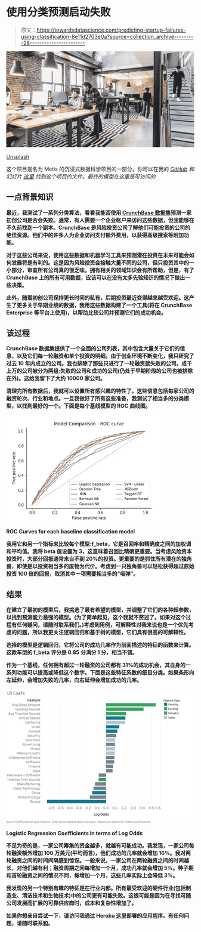 # 使用分类预测启动失败

> 原文：<https://towardsdatascience.com/predicting-startup-failures-using-classification-8e11d2703e0a?source=collection_archive---------28----------------------->

![](img/723c486a8d97c9cfabd9a943869305fb.png)

[Unsplash](https://unsplash.com/s/photos/Startup?utm_source=unsplash&utm_medium=referral&utm_content=creditCopyText)

这个项目是名为 Metis 的沉浸式数据科学项目的一部分。你可以在我的 [*GitHub*](https://github.com/alisonglazer/metis_project_3) *和幻灯片* [*这里*](https://www.slideshare.net/AlisonGlazer/metis-project-3-predicting-startup-success) *找到这个项目的文件。最终的模型在这里是可访问的*[](https://startup-predictor.herokuapp.com/)

## **一点背景知识**

**最近，我测试了一系列分类算法，看看我能否使用 [CrunchBase 数据集](https://data.crunchbase.com/docs/daily-csv-export)预测一家初创公司是否会失败。通常，有人需要一个企业帐户来访问这些数据，但我能够在不久前找到一个副本。CrunchBase 是风险投资公司了解他们可能投资的公司的绝佳资源。他们中的许多人为企业访问支付额外费用，以获得高级搜索等附加功能。**

**对于这些公司来说，使用这些数据和机器学习工具来预测潜在投资在未来可能会如何发展将是有利的。这是因为风险投资会接触大量不同的公司，但只投资其中的一小部分，审查所有公司真的很乏味。拥有相关的领域知识会有所帮助，但是，有了 CrunchBase 上的所有可用数据，应该可以在没有太多先验知识的情况下做出一些决策。**

**此外，随着初创公司保持更长时间的私有，后期投资最近变得越来越受欢迎。这产生了更多关于早期业绩的数据，我用这些数据构建了一个工具(将在 CrunchBase Enterprise 等平台上使用)，以帮助比较公司并预测它们的成功机会。**

## **该过程**

**CrunchBase 数据集提供了一个全面的公司列表，其中包含大量关于它们的信息，以及它们每一轮融资和单个投资的明细。由于创业环境不断变化，我只研究了过去 10 年内成立的公司。我也排除了那些只进行了一轮融资就失败的公司。成千上万的公司被分为两组:失败的公司和成功的公司(仍处于早期阶段的公司也被排除在外)。这给我留下了大约 10000 家公司。**

**清理完所有数据后，我就可以设置所有感兴趣的特性了。这些信息包括每家公司的融资轮次、行业和地点。一旦我做好了所有这些准备，我测试了相当多的分类模型，以找到最好的一个。下面是每个基线模型的 ROC 曲线图。**

**![](img/5e3027cd9b3ba5c55e99845cc7a5f7ad.png)**

**ROC Curves for each baseline classification model**

**我用它和另一个指标来比较每个模型:f_beta，它是召回率和精确度之间的加权调和平均值。我将 beta 值设置为 3，这意味着召回比精确更重要。当考虑风险资本投资时，大部分回报通常来自不到 20%的投资。更重要的是抓住所有潜在的独角兽，即使是以投资相当多的废物为代价。考虑到一只独角兽可以轻松获得超过原始投资 100 倍的回报，取消其中一项需要相当多的“哑弹”。**

## **结果**

**在建立了最初的模型后，我挑选了最有希望的模型，并调整了它们的各种超参数，以找到预测能力最强的模型。(为了简单起见，这个我就不赘述了。如果对这个过程有任何疑问，请随时联系我们。)考虑到用例，可解释性对我来说也是一个优先考虑的问题，所以我更关注逻辑回归和基于树的模型，它们具有很高的可解释性。**

**选择的模型是逻辑回归，它将公司的成功几率作为前面描述的特征的函数来计算。这款车型的 f_beta 评分是 0.85 分满分 1 分，相当不错。**

**作为一个基线，任何拥有超过一轮融资的公司都有 31%的成功机会，其自身的一系列功能可以提高或降低这个数字。下面是这些特征系数的细目分类。如果条形向左延伸，会增加失败的几率，向右延伸会增加成功的几率。**

**![](img/25b99b32b134aaddef34dcd6ad986227.png)**

**Logistic Regression Coefficients in terms of Log Odds**

**不足为奇的是，一家公司筹集的资金越多，就越有可能成功。我发现，一家公司每轮融资额外增加 100 万美元(平均而言)，他们成功的几率就会增加 16%。我对两轮融资之间的时间间隔感到惊讶。一般来说，一家公司在两轮融资之间的时间越长，对他们越有利；融资周期之间每增加一个月，成功几率就会增加 5%。种子期和首轮融资之间的情况不同，每增加一个月，这些几率实际上会降低 3%。**

**我发现的另一个特别有趣的特征是在行业内部。所有最受欢迎的硬件行业(包括制造业、清洁技术和生物技术)中的公司更有可能失败。这很可能是因为在寻找可随公司发展而扩展的可靠供应商时，成本和复杂性增加了。**

**如果你想亲自尝试一下，请访问我通过 Heroku [这里](https://startup-predictor.herokuapp.com/)部署的应用程序。有任何问题，请随时联系[和](mailto:alisonglazer@gmail.com)。**